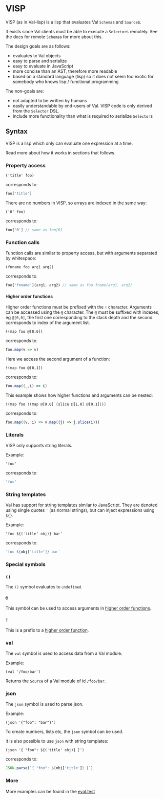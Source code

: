 # VISP

VISP (as in Val-lisp) is a lisp that evaluates Val `Schema`s and `Source`s.

It exists since Val clients must be able to execute a `Selector`s remotely.
See the docs for remote `Schema`s for more about this.

The design goals are as follows:

- evaluates to Val objects
- easy to parse and serialize
- easy to evaluate in JavaScript
- more concise than an AST, therefore more readable
- based on a standard language (lisp) so it does not seem too exotic for somebody who knows lisp / functional programming

The non-goals are:

- not adapted to be written by humans
- easily understandable by end-users of Val. VISP code is only derived from the `Selector` DSL.
- include more functionality than what is required to serialize `Selector`s

## Syntax

VISP is a lisp which only can evaluate one expression at a time.

Read more about how it works in sections that follows.

### Property access

```visp
('title' foo)
```

corresponds to:

```js
foo['title']
```

There are no numbers in VISP, so arrays are indexed in the same way:

```visp
('0' foo)
```

corresponds to:

```js
foo['0'] // same as foo[0]
```

### Function calls

Function calls are similar to property access, but with arguments separated by whitespace:

```visp
(fnname foo arg1 arg2)
```

corresponds to:

```js
foo['fnname'](arg1, arg2) // same as foo.fname(arg1, arg2)
```

#### Higher order functions

Higher order functions must be prefixed with the `!` character.
Arguments can be accessed using the `@` character. The `@` must be suffixed with indexes, eg `@[0,0]`, the first one corresponding to the stack depth and the second corresponds to index of the argument list.

```visp
!(map foo @[0,0])
```

corresponds to:

```js
foo.map(v => v)
```

Here we access the second argument of a function:

```visp
!(map foo @[0,1])
```

corresponds to:

```js
foo.map((_,i) => i)
```

This example shows how higher functions and arguments can be nested:

```visp
!(map foo !(map @[0,0] (slice @[1,0] @[0,1])))
```

corresponds to:

```js
foo.map((v, i) => v.map((j) => j.slice(i)))
```

### Literals

VISP only supports string literals.

Example:

```visp
'foo'
```

corresponds to:

```js
'foo'
```

### String templates

Val has support for string templates similar to JavaScript.
They are denoted using single quotes `'` (as normal strings), but can inject expressions using  `${}`.

Example:

```visp
'foo ${('title' obj)} bar'
```

corresponds to:

```js
`foo ${obj['title']} bar`
```

### Special symbols

### `()`

The `()` symbol evaluates to `undefined`.

#### `@`

This symbol can be used to access arguments in [higher order functions](#higher-order-functions).

### `!`

This is a prefix to a [higher order function](#higher-order-functions).

### val

The `val` symbol is used to access data from a Val module.

Example:

```visp
(val '/foo/bar`)
```

Returns the `Source` of a Val module of id `/foo/bar`.

### json

The `json` symbol is used to parse json.

Example:

```visp
(json '{"foo": "bar"}')
```

To create numbers, lists etc, the `json` symbol can be used.

It is also possible to use `json` with string templates:

```visp
(json '{ "foo": ${('title' obj)} }')
```

corresponds to:

```js
JSON.parse(`{ "foo": ${obj['title']} }`)
```

### More

More examples can be found in the [eval.test](eval.test.ts)
